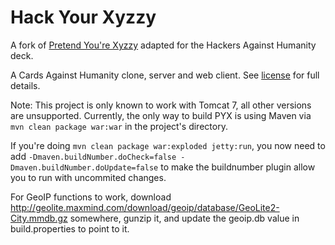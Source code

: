 Hack Your Xyzzy
===================

A fork of [Pretend You're Xyzzy](https://github.com/ajanata/PretendYoureXyzzy) adapted for the Hackers Against Humanity deck.

A Cards Against Humanity clone, server and web client. See [license](WebContent/license.html) for full details.

Note: This project is only known to work with Tomcat 7, all other versions are unsupported. 
Currently, the only way to build PYX is using Maven via ```mvn clean package war:war``` in the project's directory.

If you're doing ```mvn clean package war:exploded jetty:run```, you now need to add ```-Dmaven.buildNumber.doCheck=false -Dmaven.buildNumber.doUpdate=false``` to make the buildnumber plugin allow you to run with uncommited changes.

For GeoIP functions to work, download http://geolite.maxmind.com/download/geoip/database/GeoLite2-City.mmdb.gz somewhere, gunzip it, and update the geoip.db value in build.properties to point to it.
